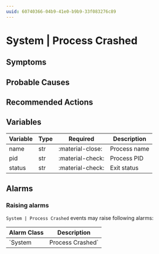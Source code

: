 ```yaml
---
uuid: 60740366-04b9-41e0-b9b9-33f083276c89
---
```

# System | Process Crashed

## Symptoms

## Probable Causes

## Recommended Actions

## Variables

Variable | Type | Required | Description
--- | --- | --- | ---
name | str | :material-close: | Process name
pid | str | :material-check: | Process PID
status | str | :material-check: | Exit status

## Alarms

### Raising alarms

`System | Process Crashed` events may raise following alarms:

Alarm Class | Description
--- | ---
`System | Process Crashed` | dispose
